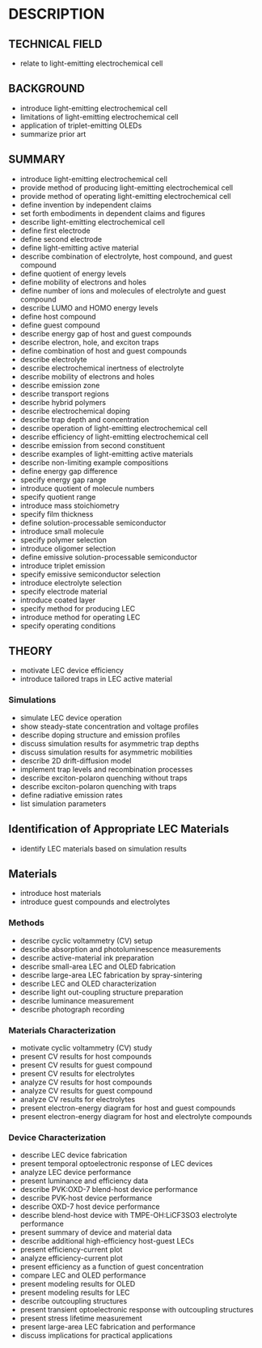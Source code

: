 # DESCRIPTION

## TECHNICAL FIELD

- relate to light-emitting electrochemical cell

## BACKGROUND

- introduce light-emitting electrochemical cell
- limitations of light-emitting electrochemical cell
- application of triplet-emitting OLEDs
- summarize prior art

## SUMMARY

- introduce light-emitting electrochemical cell
- provide method of producing light-emitting electrochemical cell
- provide method of operating light-emitting electrochemical cell
- define invention by independent claims
- set forth embodiments in dependent claims and figures
- describe light-emitting electrochemical cell
- define first electrode
- define second electrode
- define light-emitting active material
- describe combination of electrolyte, host compound, and guest compound
- define quotient of energy levels
- define mobility of electrons and holes
- define number of ions and molecules of electrolyte and guest compound
- describe LUMO and HOMO energy levels
- define host compound
- define guest compound
- describe energy gap of host and guest compounds
- describe electron, hole, and exciton traps
- define combination of host and guest compounds
- describe electrolyte
- describe electrochemical inertness of electrolyte
- describe mobility of electrons and holes
- describe emission zone
- describe transport regions
- describe hybrid polymers
- describe electrochemical doping
- describe trap depth and concentration
- describe operation of light-emitting electrochemical cell
- describe efficiency of light-emitting electrochemical cell
- describe emission from second constituent
- describe examples of light-emitting active materials
- describe non-limiting example compositions
- define energy gap difference
- specify energy gap range
- introduce quotient of molecule numbers
- specify quotient range
- introduce mass stoichiometry
- specify film thickness
- define solution-processable semiconductor
- introduce small molecule
- specify polymer selection
- introduce oligomer selection
- define emissive solution-processable semiconductor
- introduce triplet emission
- specify emissive semiconductor selection
- introduce electrolyte selection
- specify electrode material
- introduce coated layer
- specify method for producing LEC
- introduce method for operating LEC
- specify operating conditions

## THEORY

- motivate LEC device efficiency
- introduce tailored traps in LEC active material

### Simulations

- simulate LEC device operation
- show steady-state concentration and voltage profiles
- describe doping structure and emission profiles
- discuss simulation results for asymmetric trap depths
- discuss simulation results for asymmetric mobilities
- describe 2D drift-diffusion model
- implement trap levels and recombination processes
- describe exciton-polaron quenching without traps
- describe exciton-polaron quenching with traps
- define radiative emission rates
- list simulation parameters

## Identification of Appropriate LEC Materials

- identify LEC materials based on simulation results

## Materials

- introduce host materials
- introduce guest compounds and electrolytes

### Methods

- describe cyclic voltammetry (CV) setup
- describe absorption and photoluminescence measurements
- describe active-material ink preparation
- describe small-area LEC and OLED fabrication
- describe large-area LEC fabrication by spray-sintering
- describe LEC and OLED characterization
- describe light out-coupling structure preparation
- describe luminance measurement
- describe photograph recording

### Materials Characterization

- motivate cyclic voltammetry (CV) study
- present CV results for host compounds
- present CV results for guest compound
- present CV results for electrolytes
- analyze CV results for host compounds
- analyze CV results for guest compound
- analyze CV results for electrolytes
- present electron-energy diagram for host and guest compounds
- present electron-energy diagram for host and electrolyte compounds

### Device Characterization

- describe LEC device fabrication
- present temporal optoelectronic response of LEC devices
- analyze LEC device performance
- present luminance and efficiency data
- describe PVK:OXD-7 blend-host device performance
- describe PVK-host device performance
- describe OXD-7 host device performance
- describe blend-host device with TMPE-OH:LiCF3SO3 electrolyte performance
- present summary of device and material data
- describe additional high-efficiency host-guest LECs
- present efficiency-current plot
- analyze efficiency-current plot
- present efficiency as a function of guest concentration
- compare LEC and OLED performance
- present modeling results for OLED
- present modeling results for LEC
- describe outcoupling structures
- present transient optoelectronic response with outcoupling structures
- present stress lifetime measurement
- present large-area LEC fabrication and performance
- discuss implications for practical applications

